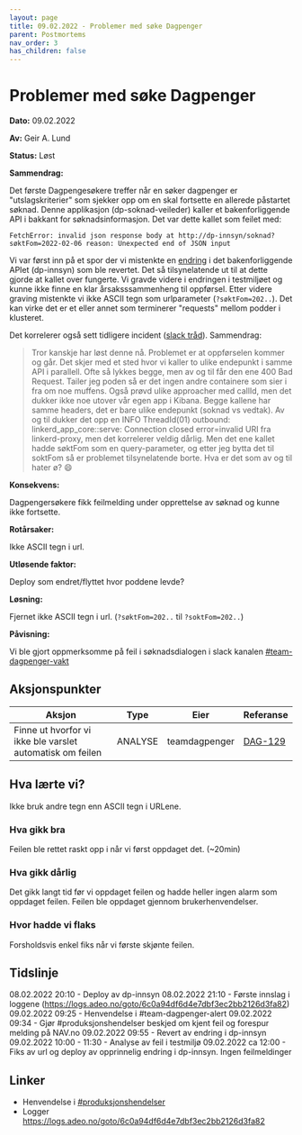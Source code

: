 ```yaml
---
layout: page
title: 09.02.2022 - Problemer med søke Dagpenger
parent: Postmortems
nav_order: 3
has_children: false
---
```


# Problemer med søke Dagpenger 

**Dato:** 09.02.2022

**Av:** Geir A. Lund

**Status:** Løst

**Sammendrag:** 

Det første Dagpengesøkere treffer når en søker dagpenger er "utslagskriterier" som sjekker opp om en skal fortsette en allerede påstartet søknad. Denne applikasjon (dp-soknad-veileder) kaller et bakenforliggende API i bakkant for søknadsinformasjon. 
Det var dette kallet som feilet med:

```
FetchError: invalid json response body at http://dp-innsyn/soknad?søktFom=2022-02-06 reason: Unexpected end of JSON input
```

Vi var først inn på et spor der vi mistenkte en [endring](https://github.com/navikt/dp-innsyn/commit/ef22de1dd0bdf408d0feba55cd7bfd97c40df575) i det bakenforliggende APIet (dp-innsyn) som ble revertet. Det så tilsynelatende ut til at dette gjorde at kallet over fungerte. Vi gravde videre i endringen i testmiljøet og kunne ikke finne en klar årsaksssammenheng til oppførsel. Etter videre graving mistenkte vi ikke ASCII tegn som urlparameter (`?søktFom=202..`). Det kan virke det er et eller annet som terminerer "requests" mellom podder i klusteret. 

Det korrelerer også sett tidligere incident ([slack tråd](https://nav-it.slack.com/archives/C5KUST8N6/p1637702309447700)).
Sammendrag:

> Tror kanskje har løst denne nå. Problemet er at oppførselen kommer og går.
Det skjer med et sted hvor vi kaller to ulike endepunkt i samme API i parallell. Ofte så lykkes begge, men av og til får den ene 400 Bad Request.
Tailer jeg poden så er det ingen andre containere som sier i fra om noe muffens.
Også prøvd ulike approacher med callId, men det dukker ikke noe utover vår egen app i Kibana.
Begge kallene har samme headers, det er bare ulike endepunkt (soknad vs vedtak).
Av og til dukker det opp en INFO ThreadId(01) outbound: linkerd_app_core::serve: Connection closed error=invalid URI fra linkerd-proxy, men det korrelerer veldig dårlig.
Men det ene kallet hadde søktFom som en query-parameter, og etter jeg bytta det til soktFom så er problemet tilsynelatende borte.
Hva er det som av og til hater ø? :smile:


**Konsekvens:** 

Dagpengersøkere fikk feilmelding under opprettelse av søknad og kunne ikke fortsette.


**Rotårsaker:** 

Ikke ASCII tegn i url. 

**Utløsende faktor:**

Deploy som endret/flyttet hvor poddene levde?

**Løsning:**

Fjernet ikke ASCII tegn i url. (`?søktFom=202..` til `?soktFom=202..`)


**Påvisning:** 

Vi ble gjort oppmerksomme på feil i søknadsdialogen i slack kanalen [#team-dagpenger-vakt](https://nav-it.slack.com/archives/CU268M1AQ/p1644395293590179)

## Aksjonspunkter

| Aksjon | Type | Eier | Referanse                                      |
|---|---|---|------------------------------------------------|
| Finne ut hvorfor vi ikke ble varslet automatisk om feilen | ANALYSE | teamdagpenger | [DAG-129](https://jira.adeo.no/browse/DAG-129) |

## Hva lærte vi?

Ikke bruk andre tegn enn ASCII tegn i URLene. 

### Hva gikk bra

Feilen ble rettet raskt opp i når vi først oppdaget det. (~20min)

### Hva gikk dårlig

Det gikk langt tid før vi oppdaget feilen og hadde heller ingen alarm som oppdaget feilen. Feilen ble oppdaget gjennom brukerhenvendelser. 


### Hvor hadde vi flaks

Forsholdsvis enkel fiks når vi første skjønte feilen. 

## Tidslinje

08.02.2022 20:10 - Deploy av dp-innsyn
08.02.2022 21:10 - Første innslag i loggene (https://logs.adeo.no/goto/6c0a94df6d4e7dbf3ec2bb2126d3fa82)
09.02.2022 09:25 - Henvendelse i #team-dagpenger-alert
09.02.2022 09:34 - Gjør #produksjonshendelser beskjed om kjent feil og forespur melding på NAV.no
09.02.2022 09:55 - Revert av endring i dp-innsyn
09.02.2022 10:00 - 11:30 - Analyse av feil i testmiljø
09.02.2022 ca 12:00 - Fiks av url og deploy av opprinnelig endring i dp-innsyn. Ingen feilmeldinger 


## Linker

- Henvendelse i [#produksjonshendelser](https://nav-it.slack.com/archives/C9P60F4F3/p1644395646540889)
- Logger https://logs.adeo.no/goto/6c0a94df6d4e7dbf3ec2bb2126d3fa82